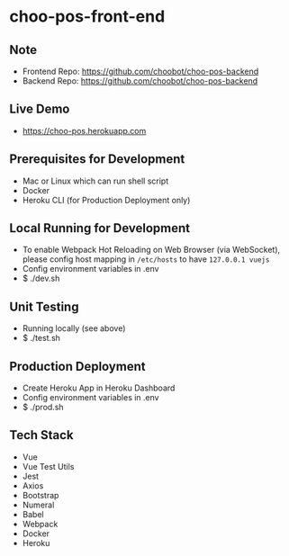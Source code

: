 # choo-pos-front-end

## Note
- Frontend Repo: https://github.com/choobot/choo-pos-backend
- Backend Repo: https://github.com/choobot/choo-pos-backend

## Live Demo
- https://choo-pos.herokuapp.com

## Prerequisites for Development
- Mac or Linux which can run shell script
- Docker
- Heroku CLI (for Production Deployment only)

## Local Running for Development
- To enable Webpack Hot Reloading on Web Browser (via WebSocket), please config host mapping in `/etc/hosts` to have `127.0.0.1	vuejs`
- Config environment variables in .env
- $ ./dev.sh

## Unit Testing
- Running locally (see above)
- $ ./test.sh

## Production Deployment
- Create Heroku App in Heroku Dashboard
- Config environment variables in .env
- $ ./prod.sh

## Tech Stack
- Vue
- Vue Test Utils
- Jest
- Axios
- Bootstrap
- Numeral
- Babel
- Webpack
- Docker
- Heroku